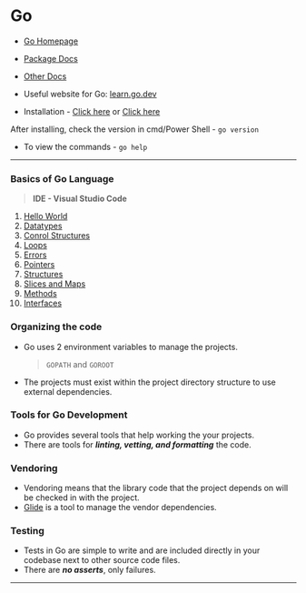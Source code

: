 # Go

- [Go Homepage](https://golang.org/)
- [Package Docs](https://golang.org/pkg/)
- [Other Docs](https://golang.org/doc/)

- Useful website for Go: [learn.go.dev](https://learn.go.dev/)

+ Installation - [Click here](https://golang.org/doc/install) or [Click here](https://golang.org/dl/)

After installing, check the version in cmd/Power Shell - `go version`

- To view the commands - `go help`
---

### Basics of Go Language

> **IDE - Visual Studio Code**

1. [Hello World](https://github.com/Harishankar-GitHub/Go/blob/main/1%20Hello%20World/helloworld.go)
2. [Datatypes](https://github.com/Harishankar-GitHub/Go/tree/main/2%20Datatypes)
3. [Conrol Structures](https://github.com/Harishankar-GitHub/Go/tree/main/3%20Control%20Structures)
4. [Loops](https://github.com/Harishankar-GitHub/Go/tree/main/4%20Loops)
5. [Errors](https://github.com/Harishankar-GitHub/Go/blob/main/5%20Errors/errors.go)
6. [Pointers](https://github.com/Harishankar-GitHub/Go/blob/main/6%20Pointers/pointers.go)
7. [Structures](https://github.com/Harishankar-GitHub/Go/blob/main/7%20Structures/structures.go)
8. [Slices and Maps](https://github.com/Harishankar-GitHub/Go/tree/main/8%20Slices%20and%20Maps)
9. [Methods](https://github.com/Harishankar-GitHub/Go/blob/main/9%20Methods/methods.go)
10. [Interfaces](https://github.com/Harishankar-GitHub/Go/tree/main/10%20Interfaces)

### Organizing the code

- Go uses 2 environment variables to manage the projects.
	> `GOPATH` and `GOROOT`

- The projects must exist within the project directory structure to use external dependencies.

### Tools for Go Development

- Go provides several tools that help working the your projects.
- There are tools for ***linting, vetting, and formatting*** the code.

### Vendoring

- Vendoring means that the library code that the project depends on will be checked in with the project.
- [Glide](https://glide.readthedocs.io/en/latest/) is a tool to manage the vendor dependencies.

### Testing

- Tests in Go are simple to write and are included directly in your codebase next to other source code files.
- There are ***no asserts***, only failures.

---